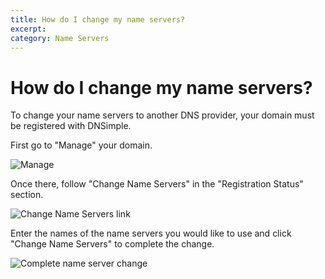 ```yaml
---
title: How do I change my name servers?
excerpt: 
category: Name Servers
---
```


# How do I change my name servers?

To change your name servers to another DNS provider, your domain must be registered with DNSimple. 

First go to "Manage" your domain.

![Manage](http://f.cl.ly/items/22072R2m1o2I3z0u0P0I/Image%202013.11.29%209%3A30%3A26%20AM.png)

Once there, follow "Change Name Servers" in the "Registration Status" section.

![Change Name Servers link](http://f.cl.ly/items/3i0Q3N3K1N1L1I3o011F/Image%202013.11.29%209%3A32%3A24%20AM.png)

Enter the names of the name servers you would like to use and click "Change Name Servers" to complete the change.

![Complete name server change](http://f.cl.ly/items/0R0Z1l3B1K34473a3I3P/Image%202013.11.29%209%3A33%3A23%20AM.png)
